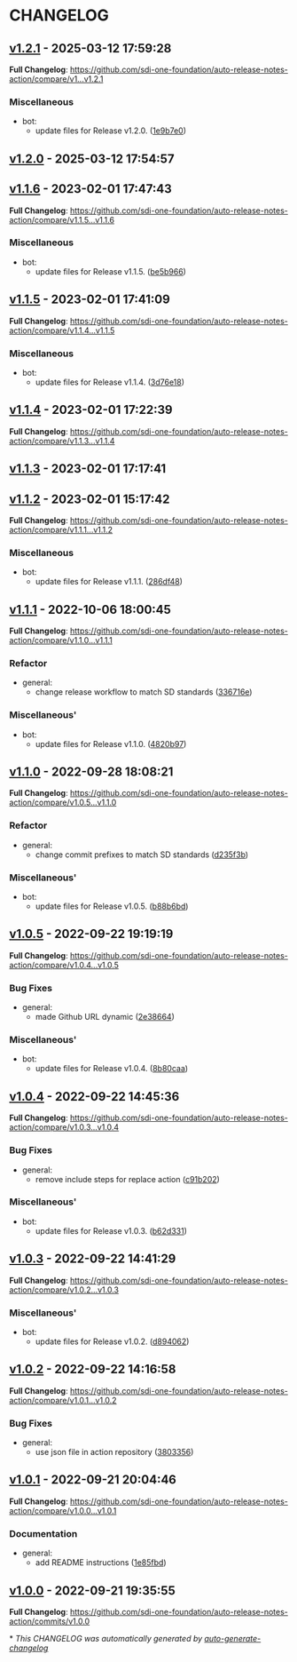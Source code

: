 # CHANGELOG

## [v1.2.1](https://github.com/sdi-one-foundation/auto-release-notes-action/releases/tag/v1.2.1) - 2025-03-12 17:59:28

**Full Changelog**: https://github.com/sdi-one-foundation/auto-release-notes-action/compare/v1...v1.2.1

### Miscellaneous


- bot:
  - update files for Release v1.2.0. ([1e9b7e0](https://github.com/sdi-one-foundation/auto-release-notes-action/commit/1e9b7e07da35f2a1d6f21b337e9436558ad35d71))

## [v1.2.0](https://github.com/sdi-one-foundation/auto-release-notes-action/releases/tag/v1.2.0) - 2025-03-12 17:54:57

## [v1.1.6](https://github.com/sdi-one-foundation/auto-release-notes-action/releases/tag/v1.1.6) - 2023-02-01 17:47:43

**Full Changelog**: https://github.com/sdi-one-foundation/auto-release-notes-action/compare/v1.1.5...v1.1.6

### Miscellaneous


- bot:
  - update files for Release v1.1.5. ([be5b966](https://github.com/sdi-one-foundation/auto-release-notes-action/commit/be5b966189c76f38c180d693a1794e9ec7129579))

## [v1.1.5](https://github.com/sdi-one-foundation/auto-release-notes-action/releases/tag/v1.1.5) - 2023-02-01 17:41:09

**Full Changelog**: https://github.com/sdi-one-foundation/auto-release-notes-action/compare/v1.1.4...v1.1.5

### Miscellaneous


- bot:
  - update files for Release v1.1.4. ([3d76e18](https://github.com/sdi-one-foundation/auto-release-notes-action/commit/3d76e18b159fbbaca33f56ef038105ca2dc13da1))

## [v1.1.4](https://github.com/sdi-one-foundation/auto-release-notes-action/releases/tag/v1.1.4) - 2023-02-01 17:22:39

**Full Changelog**: https://github.com/sdi-one-foundation/auto-release-notes-action/compare/v1.1.3...v1.1.4

## [v1.1.3](https://github.com/sdi-one-foundation/auto-release-notes-action/releases/tag/v1.1.3) - 2023-02-01 17:17:41

## [v1.1.2](https://github.com/sdi-one-foundation/auto-release-notes-action/releases/tag/v1.1.2) - 2023-02-01 15:17:42

**Full Changelog**: https://github.com/sdi-one-foundation/auto-release-notes-action/compare/v1.1.1...v1.1.2

### Miscellaneous


- bot:
  - update files for Release v1.1.1. ([286df48](https://github.com/sdi-one-foundation/auto-release-notes-action/commit/286df4870f00a32c846b077e2dd0098a74bf6d56))

## [v1.1.1](https://github.com/sdi-one-foundation/auto-release-notes-action/releases/tag/v1.1.1) - 2022-10-06 18:00:45

**Full Changelog**: https://github.com/sdi-one-foundation/auto-release-notes-action/compare/v1.1.0...v1.1.1

### Refactor

- general:
  - change release workflow to match SD standards ([336716e](https://github.com/sdi-one-foundation/auto-release-notes-action/commit/336716e3448392fae55788896caf78c2ddb2d5a3))

### Miscellaneous'


- bot:
  - update files for Release v1.1.0. ([4820b97](https://github.com/sdi-one-foundation/auto-release-notes-action/commit/4820b970411c79c487cf95df0992e31caed9a27e))

## [v1.1.0](https://github.com/sdi-one-foundation/auto-release-notes-action/releases/tag/v1.1.0) - 2022-09-28 18:08:21

**Full Changelog**: https://github.com/sdi-one-foundation/auto-release-notes-action/compare/v1.0.5...v1.1.0

### Refactor

- general:
  - change commit prefixes to match SD standards ([d235f3b](https://github.com/sdi-one-foundation/auto-release-notes-action/commit/d235f3bfbd5f5f1deedd56945177cfe4564ed817))

### Miscellaneous'


- bot:
  - update files for Release v1.0.5. ([b88b6bd](https://github.com/sdi-one-foundation/auto-release-notes-action/commit/b88b6bd86d4bb280e6ac2d68706648b58d9c13b4))

## [v1.0.5](https://github.com/sdi-one-foundation/auto-release-notes-action/releases/tag/v1.0.5) - 2022-09-22 19:19:19

**Full Changelog**: https://github.com/sdi-one-foundation/auto-release-notes-action/compare/v1.0.4...v1.0.5

### Bug Fixes

- general:
  - made Github URL dynamic ([2e38664](https://github.com/sdi-one-foundation/auto-release-notes-action/commit/2e38664c587b5f1845ed8f415ebfb899272db1f1))

### Miscellaneous'


- bot:
  - update files for Release v1.0.4. ([8b80caa](https://github.com/sdi-one-foundation/auto-release-notes-action/commit/8b80caacec67e395ce5bc133b9ecf111cf04541b))

## [v1.0.4](https://github.com/sdi-one-foundation/auto-release-notes-action/releases/tag/v1.0.4) - 2022-09-22 14:45:36

**Full Changelog**: https://github.com/sdi-one-foundation/auto-release-notes-action/compare/v1.0.3...v1.0.4

### Bug Fixes

- general:
  - remove include steps for replace action ([c91b202](https://github.com/sdi-one-foundation/auto-release-notes-action/commit/c91b202cd64fea5eea6b572e180a461e78139435))

### Miscellaneous'


- bot:
  - update files for Release v1.0.3. ([b62d331](https://github.com/sdi-one-foundation/auto-release-notes-action/commit/b62d331c4f18dff4161b6000f2b4ceb77dff07f1))

## [v1.0.3](https://github.com/sdi-one-foundation/auto-release-notes-action/releases/tag/v1.0.3) - 2022-09-22 14:41:29

**Full Changelog**: https://github.com/sdi-one-foundation/auto-release-notes-action/compare/v1.0.2...v1.0.3

### Miscellaneous'


- bot:
  - update files for Release v1.0.2. ([d894062](https://github.com/sdi-one-foundation/auto-release-notes-action/commit/d894062609116c29b083f469d5602ef44804a0bb))

## [v1.0.2](https://github.com/sdi-one-foundation/auto-release-notes-action/releases/tag/v1.0.2) - 2022-09-22 14:16:58

**Full Changelog**: https://github.com/sdi-one-foundation/auto-release-notes-action/compare/v1.0.1...v1.0.2

### Bug Fixes

- general:
  - use json file in action repository ([3803356](https://github.com/sdi-one-foundation/auto-release-notes-action/commit/38033568ce0a161f6f85736023ce21eb7e8bab7f))

## [v1.0.1](https://github.com/sdi-one-foundation/auto-release-notes-action/releases/tag/v1.0.1) - 2022-09-21 20:04:46

**Full Changelog**: https://github.com/sdi-one-foundation/auto-release-notes-action/compare/v1.0.0...v1.0.1

### Documentation

- general:
  - add README instructions ([1e85fbd](https://github.com/sdi-one-foundation/auto-release-notes-action/commit/1e85fbd13ae97ad7548d1f3e412328250f7e3af2))

## [v1.0.0](https://github.com/sdi-one-foundation/auto-release-notes-action/releases/tag/v1.0.0) - 2022-09-21 19:35:55

**Full Changelog**: https://github.com/sdi-one-foundation/auto-release-notes-action/commits/v1.0.0

\* *This CHANGELOG was automatically generated by [auto-generate-changelog](https://github.com/BobAnkh/auto-generate-changelog)*
